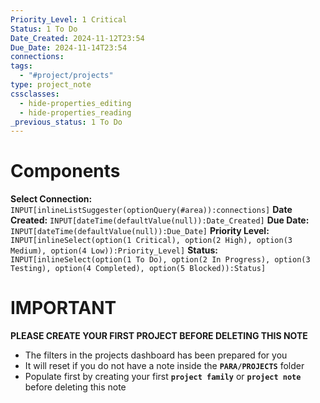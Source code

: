 ```yaml
---
Priority_Level: 1 Critical
Status: 1 To Do
Date_Created: 2024-11-12T23:54
Due_Date: 2024-11-14T23:54
connections: 
tags:
  - "#project/projects"
type: project_note
cssclasses:
  - hide-properties_editing
  - hide-properties_reading
_previous_status: 1 To Do
---
```

# Components
**Select Connection:** `INPUT[inlineListSuggester(optionQuery(#area)):connections]` 
**Date Created:** `INPUT[dateTime(defaultValue(null)):Date_Created]`
**Due Date:** `INPUT[dateTime(defaultValue(null)):Due_Date]`
**Priority Level:** `INPUT[inlineSelect(option(1 Critical), option(2 High), option(3 Medium), option(4 Low)):Priority_Level]`
**Status:** `INPUT[inlineSelect(option(1 To Do), option(2 In Progress), option(3 Testing), option(4 Completed), option(5 Blocked)):Status]`
# **IMPORTANT**
**PLEASE CREATE YOUR FIRST PROJECT BEFORE DELETING THIS NOTE**
- The filters in the projects dashboard has been prepared for you
- It will reset if you do not have a note inside the **`PARA/PROJECTS`** folder
- Populate first by creating your first **`project family`** or **`project note`** before deleting this note
